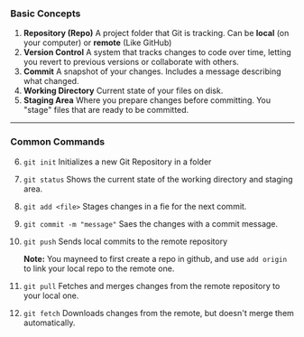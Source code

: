 ### **Basic Concepts**

1.  **Repository (Repo)**
    A project folder that Git is tracking. Can be **local** (on your computer) or **remote** (Like GitHub)
2.  **Version Control**
    A system that tracks changes to code over time, letting you revert to previous versions or collaborate with others.
3.  **Commit**
    A snapshot of your changes. Includes a message describing what changed.
4.  **Working Directory**
    Current state of your files on disk.
5.  **Staging Area**
    Where you prepare changes before committing. You "stage" files that are ready to be committed.

---

### **Common Commands**

6.  `git init`
    Initializes a new Git Repository in a folder
7.  `git status`
    Shows the current state of the working directory and staging area.
8.  `git add <file>`
    Stages changes in a fie for the next commit.
9.  `git commit -m "message"`
    Saes the changes with a commit message.
10. `git push`
    Sends local commits to the remote repository

    **Note:** You mayneed to first create a repo in github, and use `add origin` to link your local repo to the remote one.

11. `git pull`
    Fetches and merges changes from the remote repository to your local one.
12. `git fetch`
    Downloads changes from the remote, but doesn't merge them automatically.
